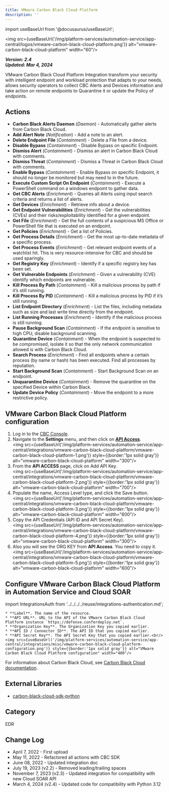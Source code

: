 ```yaml
---
title: VMware Carbon Black Cloud Platform
description: ''
---
```


import useBaseUrl from '@docusaurus/useBaseUrl';

<img src={useBaseUrl('/img/platform-services/automation-service/app-central/logos/vmware-carbon-black-cloud-platform.png')} alt="vmware-carbon-black-cloud-platform" width="60"/>

***Version: 2.4  
Updated: Mar 4, 2024***

VMware Carbon Black Cloud Platform Integration transform your security with intelligent endpoint and workload protection that adapts to your needs, allows security operators to collect CBC Alerts and Devices information and take action on remote endpoints to Quarantine it or update the Policy of endpoints.

## Actions

* **Carbon Black Alerts Daemon** (*Daemon*) - Automatically gather alerts from Carbon Black Cloud.
* **Add Alert Note** (*Notification*) - Add a note to an alert.
* **Delete Endpoint File** (*Containment*) - Delete a File from a device.
* **Disable Bypass** (*Containment*) - Disable Bypass on specific Endpoint.
* **Dismiss Alert** (*Containment*) - Dismiss an alert in Carbon Black Cloud with comments.
* **Dismiss Threat** (*Containment*) - Dismiss a Threat in Carbon Black Cloud with comments.
* **Enable Bypass** (*Containment*) - Enable Bypass on specific Endpoint, it should no longer be monitored but may need to in the future.
* **Execute Custom Script On Endpoint** (*Containment*) - Execute a PowerShell command on a windows endpoint to gather data.
* **Get CBC Alerts** (*Enrichment*) - Queries all Alerts using input search criteria and returns a list of alerts.
* **Get Devices** (*Enrichment*) - Retrieve info about a device.
* **Get Endpoint Vulnerabilities** (*Enrichment*) - Get the vulnerabilities (CVEs) and their risks/exploitability identified for a given endpoint.
* **Get File** (*Enrichment*) - Get the full contents of a suspicious MS Office or PowerShell file that is executed on an endpoint.
* **Get Policies** (*Enrichment*) - Get a list of Policies.
* **Get Process Details** (*Enrichment*) - Get the most up-to-date metadata of a specific process.
* **Get Process Events** (*Enrichment*) - Get relevant endpoint events of a watchlist hit. This is very resource-intensive for CBC and should be used sparingly.
* **Get Registry Key** (*Enrichment*) - Identify if a specific registry key has been set.
* **Get Vulnerable Endpoints** (*Enrichment*) - Given a vulnerability (CVE) identify which endpoints are vulnerable.
* **Kill Process By Path** (*Containment*) - Kill a malicious process by path if it’s still running.
* **Kill Process By PID** (*Containment*) - Kill a malicious process by PID if it’s still running.
* **List Endpoint Directory** (*Enrichment*) - List the files, including metadata such as size and last write time directly from the endpoint.
* **List Running Processes** (*Enrichment*) - Identify if the malicious process is still running.
* **Pause Background Scan** (*Containment*) - If the endpoint is sensitive to high CPU, disable background scanning.
* **Quarantine Device** (*Containment*) - When the endpoint is suspected to be compromised, isolate it so that the only network communication allowed is with Carbon Black Cloud.
* **Search Process** (*Enrichment*) - Find all endpoints where a certain process (by name or hash) has been executed. Find all processes by reputation.
* **Start Background Scan** (*Containment*) - Start Background Scan on an endpoint.
* **Unquarantine Device** (*Containment*) - Remove the quarantine on the specified Device within Carbon Black.
* **Update Device Policy** (*Containment*) - Move the endpoint to a more restrictive policy.

## VMware Carbon Black Cloud Platform configuration

1. Log in to the [CBC Console](https://defense.conferdeploy.net).
1. Navigate to the **Settings** menu, and then click on [**API Access**](https://techdocs.broadcom.com/us/en/carbon-black/cloud/carbon-black-cloud/index/cbc-user-guide-tile/GUID-9620FAB7-FE70-45DE-9CAB-590FA358721F-en/GUID-7AA95653-EF83-4F49-B11F-F984F7D62CB8-en/GUID-F3816FB5-969F-4113-80FC-03981C65F969-en.html).<br/><img src={useBaseUrl('/img/platform-services/automation-service/app-central/integrations/vmware-carbon-black-cloud-platform/vmware-carbon-black-cloud-platform-1.png')} style={{border:'1px solid gray'}} alt="vmware-carbon-black-cloud-platform" width="300"/>
1. From the **API ACCESS** page, click on Add API Key.<br/><img src={useBaseUrl('/img/platform-services/automation-service/app-central/integrations/vmware-carbon-black-cloud-platform/vmware-carbon-black-cloud-platform-2.png')} style={{border:'1px solid gray'}} alt="vmware-carbon-black-cloud-platform" width="700"/>
1. Populate the name, Access Level type, and click the Save button.<br/><img src={useBaseUrl('/img/platform-services/automation-service/app-central/integrations/vmware-carbon-black-cloud-platform/vmware-carbon-black-cloud-platform-3.png')} style={{border:'1px solid gray'}} alt="vmware-carbon-black-cloud-platform" width="600"/>
1. Copy the API Credentials (API ID and API Secret Key).<br/><img src={useBaseUrl('/img/platform-services/automation-service/app-central/integrations/vmware-carbon-black-cloud-platform/vmware-carbon-black-cloud-platform-4.png')} style={{border:'1px solid gray'}} alt="vmware-carbon-black-cloud-platform" width="300"/>
1. Also you will see the ORG KEY from **API Access**. You need to copy it.<br/><img src={useBaseUrl('/img/platform-services/automation-service/app-central/integrations/vmware-carbon-black-cloud-platform/vmware-carbon-black-cloud-platform-5.png')} style={{border:'1px solid gray'}} alt="vmware-carbon-black-cloud-platform" width="600"/>

## Configure VMware Carbon Black Cloud Platform in Automation Service and Cloud SOAR

import IntegrationsAuth from '../../../../reuse/integrations-authentication.md';

<IntegrationsAuth/>

    * **Label**. The name of the resource.
    * **API URL**. URL to the API of the VMware Carbon Black Cloud Platform instance `https://defense.conferdeploy.net`.
    * **Organization Key**. The Organization Key you copied earlier.
    * **API ID / Connector ID**. The API ID that you copied earlier.
    * **API Secret Key**. The API Secret Key that you copied earlier.<br/><img src={useBaseUrl('/img/platform-services/automation-service/app-central/integrations/misc/vmware-carbon-black-cloud-platform-configuration.png')} style={{border:'1px solid gray'}} alt="VMware Carbon Black Cloud Platform configuration" width="400"/>

For information about Carbon Black Cloud, see [Carbon Black Cloud documentation](https://techdocs.broadcom.com/us/en/carbon-black/cloud.html).

## External Libraries

* [carbon-black-cloud-sdk-python](https://github.com/carbonblack/carbon-black-cloud-sdk-python/blob/develop/LICENSE)

## Category

EDR

## Change Log

* April 7, 2022 - First upload
* May 11, 2022 - Refactored all actions with CBC SDK
* June 08, 2022 - Updated integration doc
* July 19, 2023 (v2.2) - Removed leading/trailing spaces
* November 7, 2023 (v2.3) - Updated integration for compatibility with new Cloud SOAR API
* March 4, 2024 (v2.4) - Updated code for compatibility with Python 3.12
